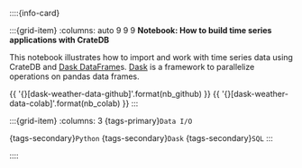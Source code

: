::::{info-card}

:::{grid-item}
:columns: auto 9 9 9
**Notebook: How to build time series applications with CrateDB**

This notebook illustrates how to import and work with time series data using
CrateDB and [Dask DataFrame]s.
[Dask] is a framework to parallelize operations on pandas data frames.
 
{{ '{}[dask-weather-data-github]'.format(nb_github) }} {{ '{}[dask-weather-data-colab]'.format(nb_colab) }}
:::

:::{grid-item}
:columns: 3
{tags-primary}`Data I/O`

{tags-secondary}`Python`
{tags-secondary}`Dask`
{tags-secondary}`SQL`
:::

::::


[Dask]: https://www.dask.org/
[Dask DataFrame]: https://docs.dask.org/en/stable/dataframe.html
